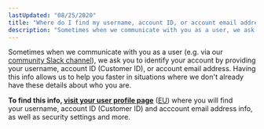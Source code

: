 ```yaml
---
lastUpdated: "08/25/2020"
title: "Where do I find my username, account ID, or account email address?"
description: "Sometimes when we communicate with you as a user, we ask you to identify your account by providing your username, account ID, or account email address. Having this info allows us to help you faster in situations where we don't already have these details about who you are."
---
```


Sometimes when we communicate with you as a user (e.g. via our [community Slack channel](https://slack.sparkpost.com)), we ask you to identify your account by providing your username, account ID (Customer ID), or account email address. Having this info allows us to help you faster in situations where we don't already have these details about who you are.

**To find this info, [visit your user profile page](https://app.sparkpost.com/account/profile)** ([EU](https://app.eu.sparkpost.com/account/profile)) where you will find your username, account ID (Customer ID) and acccount email address info, as well as security settings and more.
